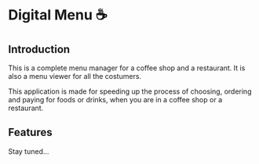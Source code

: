 # Digital Menu :coffee:

## Introduction

This is a complete menu manager for a coffee shop and a restaurant. It is also a menu viewer for all the costumers. 

This application is made for speeding up the process of choosing, ordering and paying for foods or drinks, when you are in a coffee shop or a restaurant.

## Features

Stay tuned...
